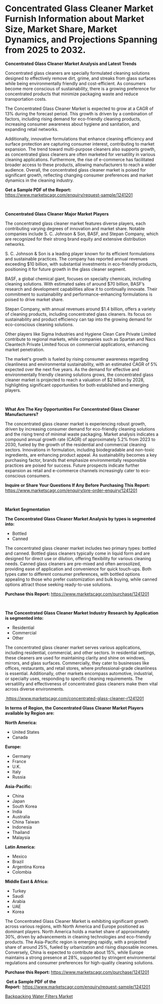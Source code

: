 <p><h1>Concentrated Glass Cleaner Market Furnish Information about Market Size, Market Share, Market Dynamics, and Projections Spanning from 2025 to 2032.</h1></p><p><strong>Concentrated Glass Cleaner Market Analysis and Latest Trends</strong></p>
<p><p>Concentrated glass cleaners are specially formulated cleaning solutions designed to effectively remove dirt, grime, and streaks from glass surfaces while being environmentally friendly and cost-efficient. As consumers become more conscious of sustainability, there is a growing preference for concentrated products that minimize packaging waste and reduce transportation costs. </p><p>The Concentrated Glass Cleaner Market is expected to grow at a CAGR of 13% during the forecast period. This growth is driven by a combination of factors, including rising demand for eco-friendly cleaning products, increasing consumer awareness about hygiene and sanitation, and expanding retail networks. </p><p>Additionally, innovative formulations that enhance cleaning efficiency and surface protection are capturing consumer interest, contributing to market expansion. The trend toward multi-purpose cleaners also supports growth, as concentrated glass cleaners are often marketed for versatility in various cleaning applications. Furthermore, the rise of e-commerce has facilitated broader access to these products, allowing manufacturers to reach a wider audience. Overall, the concentrated glass cleaner market is poised for significant growth, reflecting changing consumer preferences and market dynamics in the cleaning industry.</p></p>
<p><strong>Get a Sample PDF of the Report:&nbsp;</strong> <a href="https://www.marketscagr.com/enquiry/request-sample/1241201?utm_campaign=2998&utm_medium=2&utm_source=Github&utm_content=ia&utm_term=05042025&utm_id=concentrated-glass-cleaner">https://www.marketscagr.com/enquiry/request-sample/1241201</a></p>
<p>&nbsp;</p>
<p><strong>Concentrated Glass Cleaner Major Market Players</strong></p>
<p><p>The concentrated glass cleaner market features diverse players, each contributing varying degrees of innovation and market share. Notable companies include S. C. Johnson & Son, BASF, and Stepan Company, which are recognized for their strong brand equity and extensive distribution networks.</p><p>S. C. Johnson & Son is a leading player known for its efficient formulations and sustainable practices. The company has reported annual revenues exceeding $10 billion, with substantial investments in eco-friendly products, positioning it for future growth in the glass cleaner segment. </p><p>BASF, a global chemical giant, focuses on specialty chemicals, including cleaning solutions. With estimated sales of around $70 billion, BASF’s research and development capabilities allow it to continually innovate. Their commitment to sustainability and performance-enhancing formulations is poised to drive market share.</p><p>Stepan Company, with annual revenues around $1.4 billion, offers a variety of cleaning products, including concentrated glass cleaners. Its focus on sustainability and product efficiency can tap into the growing demand for eco-conscious cleaning solutions.</p><p>Other players like Sigma Industries and Hygiene Clean Care Private Limited contribute to regional markets, while companies such as Spartan and Nacs Cleantech Private Limited focus on commercial applications, enhancing market penetration.</p><p>The market's growth is fueled by rising consumer awareness regarding cleanliness and environmental sustainability, with an estimated CAGR of 5% expected over the next five years. As the demand for effective and environmentally friendly cleaning solutions grows, the concentrated glass cleaner market is projected to reach a valuation of $2 billion by 2028, highlighting significant opportunities for both established and emerging players.</p></p>
<p>&nbsp;</p>
<p><strong>What Are The Key Opportunities For Concentrated Glass Cleaner Manufacturers?</strong></p>
<p><p>The concentrated glass cleaner market is experiencing robust growth, driven by increasing consumer demand for eco-friendly cleaning solutions and the rising trend of minimal waste packaging. Market analysis indicates a compound annual growth rate (CAGR) of approximately 5.2% from 2023 to 2030, fueled by the growth of the residential and commercial cleaning sectors. Innovations in formulation, including biodegradable and non-toxic ingredients, are enhancing product appeal. As sustainability becomes a key purchasing factor, brands that emphasize environmentally responsible practices are poised for success. Future prospects indicate further expansion as retail and e-commerce channels increasingly cater to eco-conscious consumers.</p></p>
<p><strong>Inquire or Share Your Questions If Any Before Purchasing This Report:</strong> <a href="https://www.marketscagr.com/enquiry/pre-order-enquiry/1241201?utm_campaign=2998&utm_medium=2&utm_source=Github&utm_content=ia&utm_term=05042025&utm_id=concentrated-glass-cleaner">https://www.marketscagr.com/enquiry/pre-order-enquiry/1241201</a></p>
<p>&nbsp;</p>
<p><strong>Market Segmentation</strong></p>
<p><strong>The Concentrated Glass Cleaner Market Analysis by types is segmented into:</strong></p>
<p><ul><li>Bottled</li><li>Canned</li></ul></p>
<p><p>The concentrated glass cleaner market includes two primary types: bottled and canned. Bottled glass cleaners typically come in liquid form and are designed for direct use or dilution, offering flexibility for various cleaning needs. Canned glass cleaners are pre-mixed and often aerosolized, providing ease of application and convenience for quick touch-ups. Both types cater to different consumer preferences, with bottled options appealing to those who prefer customization and bulk buying, while canned options attract those seeking ready-to-use solutions.</p></p>
<p><strong>Purchase this Report:&nbsp;</strong><a href="https://www.marketscagr.com/purchase/1241201?utm_campaign=2998&utm_medium=2&utm_source=Github&utm_content=ia&utm_term=05042025&utm_id=concentrated-glass-cleaner">https://www.marketscagr.com/purchase/1241201</a></p>
<p>&nbsp;</p>
<p><strong>The Concentrated Glass Cleaner Market Industry Research by Application is segmented into:</strong></p>
<p><ul><li>Residential</li><li>Commercial</li><li>Other</li></ul></p>
<p><p>The concentrated glass cleaner market serves various applications, including residential, commercial, and other sectors. In residential settings, these cleaners are used for maintaining clarity and shine on windows, mirrors, and glass surfaces. Commercially, they cater to businesses like offices, restaurants, and retail stores, where professional-grade cleanliness is essential. Additionally, other markets encompass automotive, industrial, or specialty uses, responding to specific cleaning requirements. The versatility and effectiveness of concentrated glass cleaners make them vital across diverse environments.</p></p>
<p><a href="https://www.marketscagr.com/concentrated-glass-cleaner-r1241201?utm_campaign=2998&utm_medium=2&utm_source=Github&utm_content=ia&utm_term=05042025&utm_id=concentrated-glass-cleaner">&nbsp;https://www.marketscagr.com/concentrated-glass-cleaner-r1241201</a></p>
<p><strong>In terms of Region, the Concentrated Glass Cleaner Market Players available by Region are:</strong></p>
<p>
    <p> <strong> North America: </strong>
        <ul>
            <li>United States</li>
            <li>Canada</li>
        </ul>
        </p> 
    <p> <strong> Europe: </strong>
        <ul>
            <li>Germany</li>
            <li>France</li>
            <li>U.K.</li>
            <li>Italy</li>
            <li>Russia</li>
        </ul>
        </p> 
    <p> <strong> Asia-Pacific: </strong>
        <ul>
            <li>China</li>
            <li>Japan</li>
            <li>South Korea</li>
            <li>India</li>
            <li>Australia</li>
            <li>China Taiwan</li>
            <li>Indonesia</li>
            <li>Thailand</li>
            <li>Malaysia</li>
        </ul>
        </p> 
    <p> <strong> Latin America: </strong>
        <ul>
            <li>Mexico</li>
            <li>Brazil</li>
            <li>Argentina Korea</li>
            <li>Colombia</li>
        </ul>
        </p> 
    <p> <strong> Middle East & Africa: </strong>
        <ul>
            <li>Turkey</li>
            <li>Saudi</li>
            <li>Arabia</li>
            <li>UAE</li>
            <li>Korea</li>
        </ul>
    </p>
    </p>
<p><p>The Concentrated Glass Cleaner Market is exhibiting significant growth across various regions, with North America and Europe positioned as dominant players. North America holds a market share of approximately 30%, driven by advancements in cleaning technologies and eco-friendly products. The Asia-Pacific region is emerging rapidly, with a projected share of around 25%, fueled by urbanization and rising disposable incomes. Conversely, China is expected to contribute about 15%, while Europe maintains a strong presence at 28%, supported by stringent environmental regulations and consumer preferences for high-quality cleaning solutions.</p></p>
<p><strong>Purchase this Report: </strong><a href="https://www.marketscagr.com/purchase/1241201?utm_campaign=2998&utm_medium=2&utm_source=Github&utm_content=ia&utm_term=05042025&utm_id=concentrated-glass-cleaner">https://www.marketscagr.com/purchase/1241201</a></p>
<p>&nbsp;<strong>Get a Sample PDF of the Report:&nbsp;&nbsp;</strong><a href="https://www.marketscagr.com/enquiry/request-sample/1241201?utm_campaign=2998&utm_medium=2&utm_source=Github&utm_content=ia&utm_term=05042025&utm_id=concentrated-glass-cleaner">https://www.marketscagr.com/enquiry/request-sample/1241201</a></p>
<p><strong></strong></p>
<p><p><a href="https://github.com/ezahdyre/Market-Research-Report-List-1/blob/main/backpacking-water-filters-market.md?utm_campaign=2998&utm_medium=2&utm_source=Github&utm_content=ia&utm_term=05042025&utm_id=concentrated-glass-cleaner">Backpacking Water Filters Market</a></p></p>